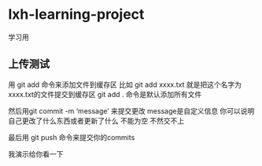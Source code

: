 # lxh-learning-project
学习用

## 上传测试
用 git add 命令来添加文件到缓存区
比如 git add xxxx.txt 就是把这个名字为xxxx.txt的文件提交到缓存区
git add .  命令是默认添加所有文件

然后用git commit -m ‘message’ 来提交更改 message是自定义信息 你可以说明自己更改了什么东西或者更新了什么 不能为空
不然交不上

最后用 git push 命令来提交你的commits

我演示给你看一下